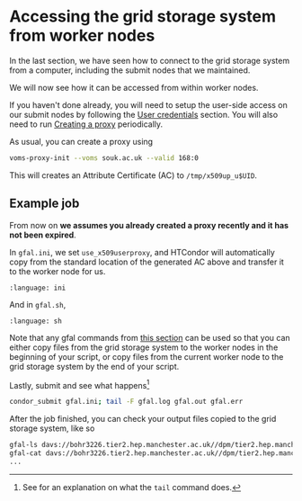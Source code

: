 # Accessing the grid storage system from worker nodes

In the last section, we have seen how to connect to the grid storage system from a computer, including the submit nodes that we maintained.

We will now see how it can be accessed from within worker nodes.

If you haven't done already, you will need to setup the user-side access on our submit nodes by following the [User credentials](#user-credentials) section.
You will also need to run [Creating a proxy](#creating-a-proxy) periodically.

As usual, you can create a proxy using

```sh
voms-proxy-init --voms souk.ac.uk --valid 168:0
```

This will creates an Attribute Certificate (AC) to `/tmp/x509up_u$UID`.

## Example job

From now on **we assumes you already created a proxy recently and it has not been expired**.

In `gfal.ini`, we set `use_x509userproxy`, and HTCondor will automatically copy from the standard location of the generated AC above and transfer it to the worker node for us.

```{literalinclude} 3-accessing-grid-storage-using-HTCondor/gfal.ini
:language: ini
```

And in `gfal.sh`,

```{literalinclude} 3-accessing-grid-storage-using-HTCondor/gfal.sh
:language: sh
```

Note that any gfal commands from [this section](#gfal) can be used so that you can either copy files from the grid storage system to the worker nodes in the beginning of your script, or copy files from the current worker node to the grid storage system by the end of your script.

Lastly, submit and see what happens[^tail]

```sh
condor_submit gfal.ini; tail -F gfal.log gfal.out gfal.err
```

[^tail]: See [](#tail) for an explanation on what the `tail` command does.

After the job finished, you can check your output files copied to the grid storage system, like so

```sh
gfal-ls davs://bohr3226.tier2.hep.manchester.ac.uk//dpm/tier2.hep.manchester.ac.uk/home/souk.ac.uk/$USER/
gfal-cat davs://bohr3226.tier2.hep.manchester.ac.uk//dpm/tier2.hep.manchester.ac.uk/home/souk.ac.uk/$USER/hello-davs.txt
...
```
